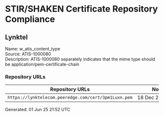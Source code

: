 # STIR/SHAKEN Certificate Repository Compliance

## Lynktel

Name: w_atis_content_type\
Source: ATIS-1000080\
Description: ATIS-1000080 separately indicates that the mime type should be application/pem-certificate-chain
### Repository URLs

| Repository URLs | Not After |  Problems | Link |
|-----------------|-----------|-----------|------|
| `https://lynktelecom.peeredge.com/cert/3pm1Luxn.pem` | 18&#160;Dec&#160;25&#160;16:10&#160;UTC | true | [view](../../REPOS/b55cfd40f20ad1bf630e2ecc61869aaf4a67a480/README.md) |


Generated: 01 Jun 25 21:52 UTC